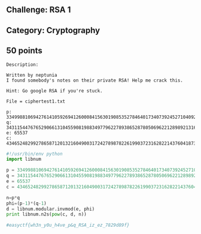 Challenge: RSA 1 
----------------------------------------
Category: Cryptography 
----------------------------------------
50 points 
----------------------------------------

```
Description:

Written by neptunia
I found somebody's notes on their private RSA! Help me crack this.

Hint: Go google RSA if you're stuck. 

File = ciphertest1.txt

p: 33499881069427614105926941260008415630190853527846401734073924527104092366847259
q: 34311544767652906613104559081988349779622789386528780506962212898921316785995851
e: 65537
c: 43465248299278658712013216049003172427898782261990372316282214376041873514481386908793943532363461126240609464283533882761307749486816342864113338277082746552
```

```python
#!/usr/bin/env python
import libnum

p = 33499881069427614105926941260008415630190853527846401734073924527104092366847259
q = 34311544767652906613104559081988349779622789386528780506962212898921316785995851
e = 65537
c = 43465248299278658712013216049003172427898782261990372316282214376041873514481386908793943532363461126240609464283533882761307749486816342864113338277082746552

n=p*q
phi=(p-1)*(q-1)
d = libnum.modular.invmod(e, phi)
print libnum.n2s(pow(c, d, n))

#easyctf{wh3n_y0u_h4ve_p&q_RSA_iz_ez_7829d89f}
```
